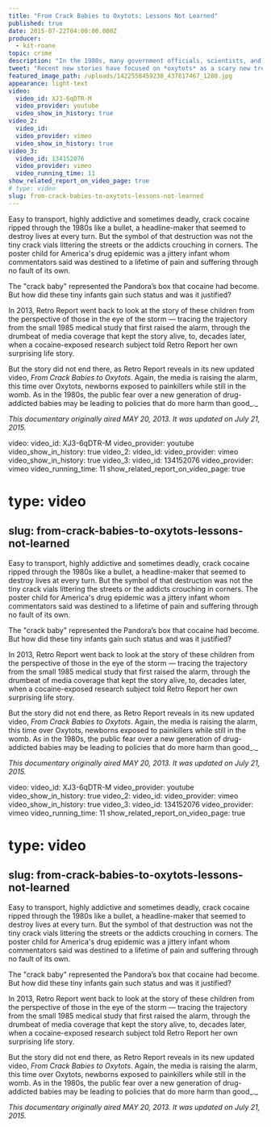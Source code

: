 ```yaml
---
title: "From Crack Babies to Oxytots: Lessons Not Learned"
published: true
date: 2015-07-22T04:00:00.000Z
producer:
  - kit-roane
topic: crime
description: "In the 1980s, many government officials, scientists, and journalists warned that the country would be plagued by a generation of “crack babies.” They were wrong. More than 25 years later, the media is sounding a similar alarm. "
tweet: "Recent new stories have focused on *oxytots* as a scary new trend. But is it *crack babies* redux?"
featured_image_path: /uploads/1422558459238_437817467_1280.jpg
appearance: light-text
video:
  video_id: XJ3-6qDTR-M
  video_provider: youtube
  video_show_in_history: true
video_2:
  video_id:
  video_provider: vimeo
  video_show_in_history: true
video_3:
  video_id: 134152076
  video_provider: vimeo
  video_running_time: 11
show_related_report_on_video_page: true
# type: video
slug: from-crack-babies-to-oxytots-lessons-not-learned
---
```


Easy to transport, highly addictive and sometimes deadly, crack cocaine ripped through the 1980s like a bullet, a headline-maker that seemed to destroy lives at every turn. But the symbol of that destruction was not the tiny crack vials littering the streets or the addicts crouching in corners. The poster child for America's drug epidemic was a jittery infant whom commentators said was destined to a lifetime of pain and suffering through no fault of its own.

The "crack baby" represented the Pandora’s box that cocaine had become. But how did these tiny infants gain such status and was it justified?

In 2013, Retro Report went back to look at the story of these children from the perspective of those in the eye of the storm — tracing the trajectory from the small 1985 medical study that first raised the alarm, through the drumbeat of media coverage that kept the story alive, to, decades later, when a cocaine-exposed research subject told Retro Report her own surprising life story.

But the story did not end there, as Retro Report reveals in its new updated video, _From Crack Babies to Oxytots_. Again, the media is raising the alarm, this time over Oxytots, newborns exposed to painkillers while still in the womb. As in the 1980s, the public fear over a new generation of drug-addicted babies may be leading to policies that do more harm than good_._

_This documentary originally aired MAY 20, 2013. It was updated on July 21, 2015._

video:
  video_id: XJ3-6qDTR-M
  video_provider: youtube
  video_show_in_history: true
video_2:
  video_id:
  video_provider: vimeo
  video_show_in_history: true
video_3:
  video_id: 134152076
  video_provider: vimeo
  video_running_time: 11
show_related_report_on_video_page: true
# type: video
slug: from-crack-babies-to-oxytots-lessons-not-learned
---

Easy to transport, highly addictive and sometimes deadly, crack cocaine ripped through the 1980s like a bullet, a headline-maker that seemed to destroy lives at every turn. But the symbol of that destruction was not the tiny crack vials littering the streets or the addicts crouching in corners. The poster child for America's drug epidemic was a jittery infant whom commentators said was destined to a lifetime of pain and suffering through no fault of its own.

The "crack baby" represented the Pandora’s box that cocaine had become. But how did these tiny infants gain such status and was it justified?

In 2013, Retro Report went back to look at the story of these children from the perspective of those in the eye of the storm — tracing the trajectory from the small 1985 medical study that first raised the alarm, through the drumbeat of media coverage that kept the story alive, to, decades later, when a cocaine-exposed research subject told Retro Report her own surprising life story.

But the story did not end there, as Retro Report reveals in its new updated video, _From Crack Babies to Oxytots_. Again, the media is raising the alarm, this time over Oxytots, newborns exposed to painkillers while still in the womb. As in the 1980s, the public fear over a new generation of drug-addicted babies may be leading to policies that do more harm than good_._

_This documentary originally aired MAY 20, 2013. It was updated on July 21, 2015._

video:
  video_id: XJ3-6qDTR-M
  video_provider: youtube
  video_show_in_history: true
video_2:
  video_id:
  video_provider: vimeo
  video_show_in_history: true
video_3:
  video_id: 134152076
  video_provider: vimeo
  video_running_time: 11
show_related_report_on_video_page: true
# type: video
slug: from-crack-babies-to-oxytots-lessons-not-learned
---

Easy to transport, highly addictive and sometimes deadly, crack cocaine ripped through the 1980s like a bullet, a headline-maker that seemed to destroy lives at every turn. But the symbol of that destruction was not the tiny crack vials littering the streets or the addicts crouching in corners. The poster child for America's drug epidemic was a jittery infant whom commentators said was destined to a lifetime of pain and suffering through no fault of its own.

The "crack baby" represented the Pandora’s box that cocaine had become. But how did these tiny infants gain such status and was it justified?

In 2013, Retro Report went back to look at the story of these children from the perspective of those in the eye of the storm — tracing the trajectory from the small 1985 medical study that first raised the alarm, through the drumbeat of media coverage that kept the story alive, to, decades later, when a cocaine-exposed research subject told Retro Report her own surprising life story.

But the story did not end there, as Retro Report reveals in its new updated video, _From Crack Babies to Oxytots_. Again, the media is raising the alarm, this time over Oxytots, newborns exposed to painkillers while still in the womb. As in the 1980s, the public fear over a new generation of drug-addicted babies may be leading to policies that do more harm than good_._

_This documentary originally aired MAY 20, 2013. It was updated on July 21, 2015._

